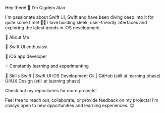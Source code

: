 Hey there! 👋 I'm Cigdem Alan

I'm passionate about Swift UI, Swift and have been diving deep into it for quite some time! 👨‍💻 I love building sleek, user-friendly interfaces and exploring the latest trends in iOS development.



🔭 About Me


🌟 Swift UI enthusiast


📱 iOS app developer


💡 Constantly learning and experimenting



🔧 Skills
Swift | Swift UI
iOS Development
Git | GitHub (still at learning phase)
UI/UX Design (still at learning phase)



Check out my repositories for more projects!




Feel free to reach out, collaborate, or provide feedback on my projects! I'm always open to new opportunities and learning experiences. 😊

